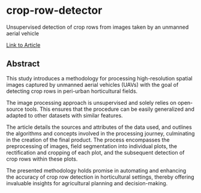 # crop-row-detector
Unsupervised detection of crop rows from images taken by an unmanned aerial vehicle

[Link to Article](https://ieeexplore.ieee.org/document/10530849)

## Abstract

This study introduces a methodology for processing
high-resolution spatial images captured by unmanned aerial
vehicles (UAVs) with the goal of detecting crop rows in peri-urban horticultural fields. 

The image processing approach is unsupervised and solely relies on open-source tools. 
This ensures that the procedure can be easily generalized and adapted to other
datasets with similar features. 

The article details the sources and attributes of the data used, and outlines the algorithms
and concepts involved in the processing journey, culminating
in the creation of the final product. The process encompasses
the preprocessing of images, field segmentation into individual
plots, the rectification and cropping of each plot, and the
subsequent detection of crop rows within these plots. 

The presented methodology holds promise in automating and enhancing
the accuracy of crop row detection in horticultural settings,
thereby offering invaluable insights for agricultural planning and
decision-making.
